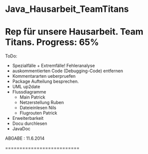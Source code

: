 Java_Hausarbeit_TeamTitans
==========================
Rep für unsere Hausarbeit.
Team Titans.
Progress: 65%
==========================
ToDo:

- Spezialfälle + Extremfälle! Fehleranalyse
- auskommentierten Code (Debugging-Code) entfernen
- Kommentararten ueberpruefen
- Package Aufteilung besprechen.
- UML up2date
- Flussdiagramme
    - Main Patrick
    - Netzerstellung Ruben
    - Dateieinlesen Nils
    - Flugrouten Patrick
- Erweiterbarkeit
- Docu durchlesen
- JavaDoc



ABGABE : 11.6.2014

==========================

